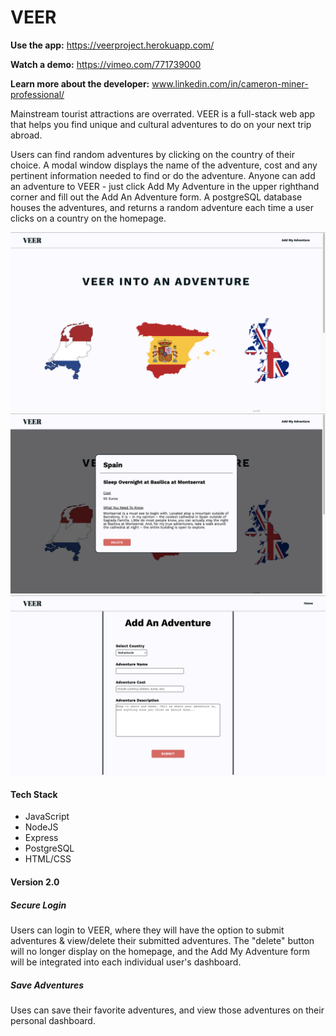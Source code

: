  VEER
 ======

**Use the app:** https://veerproject.herokuapp.com/ 

**Watch a demo:** https://vimeo.com/771739000 

**Learn more about the developer:** www.linkedin.com/in/cameron-miner-professional/

Mainstream tourist attractions are overrated. VEER is a full-stack web app that helps you find unique and cultural adventures to do on your next trip abroad.

Users can find random adventures by clicking on the country of their choice. A modal window displays the name of the adventure, cost and any pertinent information needed to find or do the adventure. Anyone can add an adventure to VEER - just click Add My Adventure in the upper righthand corner and fill out the Add An Adventure form. A postgreSQL database houses the adventures, and returns a random adventure each time a user clicks on a country on the homepage.


![homepage view](./client/style_resources/VEERhomepage.png)
![homepage modal view](./client/style_resources/VEERhomepageModal.png)
![add adventure mobile view](./client/style_resources/VEERaddadventureview.png)


#### Tech Stack

* JavaScript
* NodeJS
* Express
* PostgreSQL
* HTML/CSS



#### Version 2.0

##### Secure Login
Users can login to VEER, where they will have the option to submit adventures & view/delete their submitted adventures. The "delete" button will no longer display on the homepage, and the Add My Adventure form will be integrated into each individual user's dashboard.

##### Save Adventures
Uses can save their favorite adventures, and view those adventures on their personal dashboard.
